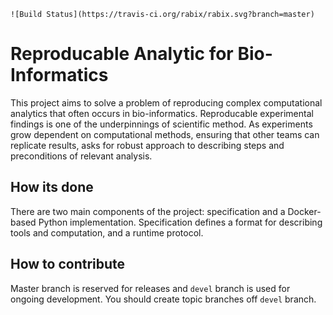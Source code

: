    ![Build Status](https://travis-ci.org/rabix/rabix.svg?branch=master)

# Reproducable Analytic for Bio-Informatics

This project aims to solve a problem of reproducing complex computational analytics that often occurs in bio-informatics. Reproducable experimental findings is one of the underpinnings of scientific method. As experiments grow dependent on computational methods, ensuring that other teams can replicate results, asks for robust approach to describing steps and preconditions of relevant analysis.


## How its done

There are two main components of the project: specification and a Docker-based Python implementation. Specification defines a format for describing tools and computation, and a runtime protocol.

## How to contribute

Master branch is reserved for releases and `devel` branch is used for ongoing development. You should create topic branches off `devel` branch.
